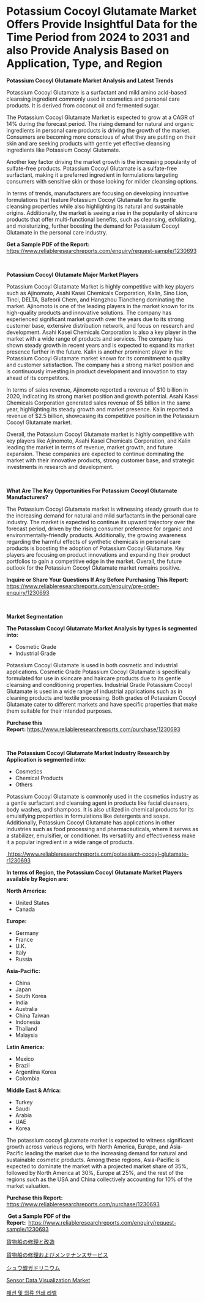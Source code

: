 <p><h1>Potassium Cocoyl Glutamate Market Offers Provide Insightful Data for the Time Period from 2024 to 2031 and also Provide Analysis Based on Application, Type, and Region</h1></p><p><strong>Potassium Cocoyl Glutamate Market Analysis and Latest Trends</strong></p>
<p><p>Potassium Cocoyl Glutamate is a surfactant and mild amino acid-based cleansing ingredient commonly used in cosmetics and personal care products. It is derived from coconut oil and fermented sugar.</p><p>The Potassium Cocoyl Glutamate Market is expected to grow at a CAGR of 14% during the forecast period. The rising demand for natural and organic ingredients in personal care products is driving the growth of the market. Consumers are becoming more conscious of what they are putting on their skin and are seeking products with gentle yet effective cleansing ingredients like Potassium Cocoyl Glutamate.</p><p>Another key factor driving the market growth is the increasing popularity of sulfate-free products. Potassium Cocoyl Glutamate is a sulfate-free surfactant, making it a preferred ingredient in formulations targeting consumers with sensitive skin or those looking for milder cleansing options.</p><p>In terms of trends, manufacturers are focusing on developing innovative formulations that feature Potassium Cocoyl Glutamate for its gentle cleansing properties while also highlighting its natural and sustainable origins. Additionally, the market is seeing a rise in the popularity of skincare products that offer multi-functional benefits, such as cleansing, exfoliating, and moisturizing, further boosting the demand for Potassium Cocoyl Glutamate in the personal care industry.</p></p>
<p><strong>Get a Sample PDF of the Report:&nbsp;</strong> <a href="https://www.reliableresearchreports.com/enquiry/request-sample/1230693">https://www.reliableresearchreports.com/enquiry/request-sample/1230693</a></p>
<p>&nbsp;</p>
<p><strong>Potassium Cocoyl Glutamate Major Market Players</strong></p>
<p><p>Potassium Cocoyl Glutamate Market is highly competitive with key players such as Ajinomoto, Asahi Kasei Chemicals Corporation, Kalin, Sino Lion, Tinci, DELTA, Bafeorii Chem, and Hangzhou Tiancheng dominating the market. Ajinomoto is one of the leading players in the market known for its high-quality products and innovative solutions. The company has experienced significant market growth over the years due to its strong customer base, extensive distribution network, and focus on research and development. Asahi Kasei Chemicals Corporation is also a key player in the market with a wide range of products and services. The company has shown steady growth in recent years and is expected to expand its market presence further in the future. Kalin is another prominent player in the Potassium Cocoyl Glutamate market known for its commitment to quality and customer satisfaction. The company has a strong market position and is continuously investing in product development and innovation to stay ahead of its competitors.</p><p>In terms of sales revenue, Ajinomoto reported a revenue of $10 billion in 2020, indicating its strong market position and growth potential. Asahi Kasei Chemicals Corporation generated sales revenue of $5 billion in the same year, highlighting its steady growth and market presence. Kalin reported a revenue of $2.5 billion, showcasing its competitive position in the Potassium Cocoyl Glutamate market.</p><p>Overall, the Potassium Cocoyl Glutamate market is highly competitive with key players like Ajinomoto, Asahi Kasei Chemicals Corporation, and Kalin leading the market in terms of revenue, market growth, and future expansion. These companies are expected to continue dominating the market with their innovative products, strong customer base, and strategic investments in research and development.</p></p>
<p>&nbsp;</p>
<p><strong>What Are The Key Opportunities For Potassium Cocoyl Glutamate Manufacturers?</strong></p>
<p><p>The Potassium Cocoyl Glutamate market is witnessing steady growth due to the increasing demand for natural and mild surfactants in the personal care industry. The market is expected to continue its upward trajectory over the forecast period, driven by the rising consumer preference for organic and environmentally-friendly products. Additionally, the growing awareness regarding the harmful effects of synthetic chemicals in personal care products is boosting the adoption of Potassium Cocoyl Glutamate. Key players are focusing on product innovations and expanding their product portfolios to gain a competitive edge in the market. Overall, the future outlook for the Potassium Cocoyl Glutamate market remains positive.</p></p>
<p><strong>Inquire or Share Your Questions If Any Before Purchasing This Report:</strong> <a href="https://www.reliableresearchreports.com/enquiry/pre-order-enquiry/1230693">https://www.reliableresearchreports.com/enquiry/pre-order-enquiry/1230693</a></p>
<p>&nbsp;</p>
<p><strong>Market Segmentation</strong></p>
<p><strong>The Potassium Cocoyl Glutamate Market Analysis by types is segmented into:</strong></p>
<p><ul><li>Cosmetic Grade</li><li>Industrial Grade</li></ul></p>
<p><p>Potassium Cocoyl Glutamate is used in both cosmetic and industrial applications. Cosmetic Grade Potassium Cocoyl Glutamate is specifically formulated for use in skincare and haircare products due to its gentle cleansing and conditioning properties. Industrial Grade Potassium Cocoyl Glutamate is used in a wide range of industrial applications such as in cleaning products and textile processing. Both grades of Potassium Cocoyl Glutamate cater to different markets and have specific properties that make them suitable for their intended purposes.</p></p>
<p><strong>Purchase this Report:&nbsp;</strong><a href="https://www.reliableresearchreports.com/purchase/1230693">https://www.reliableresearchreports.com/purchase/1230693</a></p>
<p>&nbsp;</p>
<p><strong>The Potassium Cocoyl Glutamate Market Industry Research by Application is segmented into:</strong></p>
<p><ul><li>Cosmetics</li><li>Chemical Products</li><li>Others</li></ul></p>
<p><p>Potassium Cocoyl Glutamate is commonly used in the cosmetics industry as a gentle surfactant and cleansing agent in products like facial cleansers, body washes, and shampoos. It is also utilized in chemical products for its emulsifying properties in formulations like detergents and soaps. Additionally, Potassium Cocoyl Glutamate has applications in other industries such as food processing and pharmaceuticals, where it serves as a stabilizer, emulsifier, or conditioner. Its versatility and effectiveness make it a popular ingredient in a wide range of products.</p></p>
<p><a href="https://www.reliableresearchreports.com/potassium-cocoyl-glutamate-r1230693">&nbsp;https://www.reliableresearchreports.com/potassium-cocoyl-glutamate-r1230693</a></p>
<p><strong>In terms of Region, the Potassium Cocoyl Glutamate Market Players available by Region are:</strong></p>
<p>
    <p> <strong> North America: </strong>
        <ul>
            <li>United States</li>
            <li>Canada</li>
        </ul>
        </p> 
    <p> <strong> Europe: </strong>
        <ul>
            <li>Germany</li>
            <li>France</li>
            <li>U.K.</li>
            <li>Italy</li>
            <li>Russia</li>
        </ul>
        </p> 
    <p> <strong> Asia-Pacific: </strong>
        <ul>
            <li>China</li>
            <li>Japan</li>
            <li>South Korea</li>
            <li>India</li>
            <li>Australia</li>
            <li>China Taiwan</li>
            <li>Indonesia</li>
            <li>Thailand</li>
            <li>Malaysia</li>
        </ul>
        </p> 
    <p> <strong> Latin America: </strong>
        <ul>
            <li>Mexico</li>
            <li>Brazil</li>
            <li>Argentina Korea</li>
            <li>Colombia</li>
        </ul>
        </p> 
    <p> <strong> Middle East & Africa: </strong>
        <ul>
            <li>Turkey</li>
            <li>Saudi</li>
            <li>Arabia</li>
            <li>UAE</li>
            <li>Korea</li>
        </ul>
    </p>
    </p>
<p><p>The potassium cocoyl glutamate market is expected to witness significant growth across various regions, with North America, Europe, and Asia-Pacific leading the market due to the increasing demand for natural and sustainable cosmetic products. Among these regions, Asia-Pacific is expected to dominate the market with a projected market share of 35%, followed by North America at 30%, Europe at 25%, and the rest of the regions such as the USA and China collectively accounting for 10% of the market valuation.</p></p>
<p><strong>Purchase this Report: </strong><a href="https://www.reliableresearchreports.com/purchase/1230693">https://www.reliableresearchreports.com/purchase/1230693</a></p>
<p>&nbsp;<strong>Get a Sample PDF of the Report:&nbsp;&nbsp;</strong><a href="https://www.reliableresearchreports.com/enquiry/request-sample/1230693">https://www.reliableresearchreports.com/enquiry/request-sample/1230693</a></p>
<p><strong></strong></p>
<p><p><a href="https://github.com/laurenreichert/Market-Research-Report-List-2/blob/main/373518290342.md">貨物船の修理と改造</a></p><p><a href="https://github.com/RodHoppe07/Market-Research-Report-List-2/blob/main/681738090343.md">貨物船の修理およびメンテナンスサービス</a></p><p><a href="https://medium.com/@camilcosta76856/%E3%82%AC%E3%83%89%E3%83%AA%E3%83%8B%E3%82%A6%E3%83%A0%E3%82%AA%E3%82%AD%E3%82%B5%E3%83%AC%E3%83%BC%E3%83%88%E5%B8%82%E5%A0%B4%E3%81%AE%E3%82%B7%E3%82%A7%E3%82%A2%E6%8E%A8%E7%A7%BB%E3%81%A8%E5%B8%82%E5%A0%B4%E6%88%90%E9%95%B7%E3%83%88%E3%83%AC%E3%83%B3%E3%83%892024%E5%B9%B4%E3%81%8B%E3%82%892031%E5%B9%B4%E3%81%BE%E3%81%A7-d9a4259e1e57">シュウ酸ガドリニウム</a></p><p><a href="https://github.com/zmnbyevx75/Market-Research-Report-List-1/blob/main/sensor-data-visualization-market.md">Sensor Data Visualization Market</a></p><p><a href="https://github.com/tasfiyaj85/Market-Research-Report-List-1/blob/main/1501275129153.md">패션 및 의류 인쇄 라벨</a></p></p>